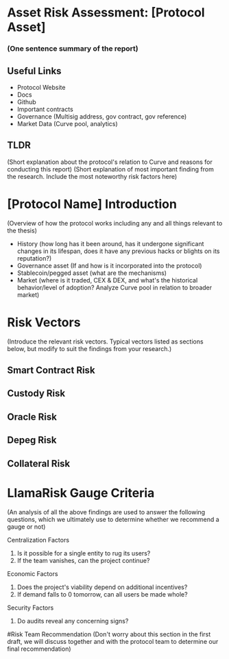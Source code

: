 # Asset Risk Assessment: [Protocol Asset]


### (One sentence summary of the report)


## Useful Links
- Protocol Website
- Docs
- Github
- Important contracts
- Governance (Multisig address, gov contract, gov reference)
- Market Data (Curve pool, analytics)


## TLDR 
(Short explanation about the protocol's relation to Curve and reasons for conducting this report)
(Short explanation of most important finding from the research. Include the most noteworthy risk factors here)


# [Protocol Name] Introduction 
(Overview of how the protocol works including any and all things relevant to the thesis)
- History (how long has it been around, has it undergone significant changes in its lifespan, does it have any previous hacks or blights on its reputation?)
- Governance asset (If and how is it incorporated into the protocol)
- Stablecoin/pegged asset (what are the mechanisms)
- Market (where is it traded, CEX & DEX, and what's the historical behavior/level of adoption? Analyze Curve pool in relation to broader market)


# Risk Vectors
(Introduce the relevant risk vectors. Typical vectors listed as sections below, but modify to suit the findings from your research.)

## Smart Contract Risk

## Custody Risk

## Oracle Risk

## Depeg Risk

## Collateral Risk


# LlamaRisk Gauge Criteria
(An analysis of all the above findings are used to answer the following questions, which we ultimately use to determine whether we recommend a gauge or not)

Centralization Factors
1. Is it possible for a single entity to rug its users?
2. If the team vanishes, can the project continue?

Economic Factors
1. Does the project's viability depend on additional incentives?
2. If demand falls to 0 tomorrow, can all users be made whole?

Security Factors
1. Do audits reveal any concerning signs?


#Risk Team Recommendation
(Don't worry about this section in the first draft, we will discuss together and with the protocol team to determine our final recommendation)

